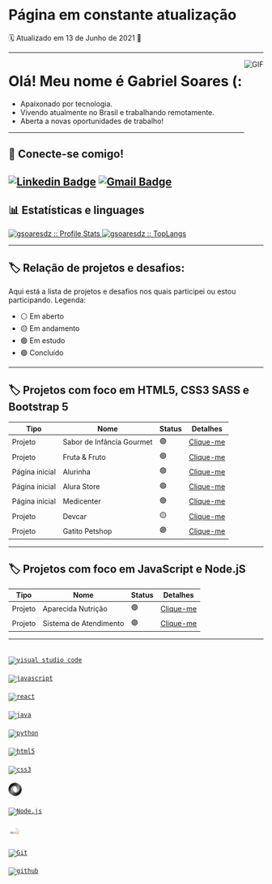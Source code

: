 # Página em constante atualização

:spiral_calendar: Atualizado em 13 de Junho de 2021 💎

---------------------------------------------------------------------------------------------------------------------------------------------------------------------------------

<img align="right" alt="GIF" height="190px" src="https://media.giphy.com/media/1yk0v6WtCinP5Ptz6G/giphy.gif" />

# Olá! Meu nome é Gabriel Soares (:

- Apaixonado por tecnologia.
- Vivendo atualmente no Brasil e trabalhando remotamente. 
- Aberta a novas oportunidades de trabalho!

---------------------------------------------------------------------------------------------------------------------------------------------------------------------------------

## 🔗 Conecte-se comigo!  
[![Linkedin Badge](https://img.shields.io/badge/-LinkedIn-blue?style=flat-square&logo=Linkedin&logoColor=white&link=https://https://www.linkedin.com/in/gsoaresdesouza//)](https://www.linkedin.com/in/gsoaresdesouza//)
[![Gmail Badge](https://img.shields.io/badge/-Gmail-c14438?style=flat-square&logo=Gmail&logoColor=white&link=mailto:gsoaresdesouza@gmail.com)](mailto:gsoaresdesouza@gmail.com)
---------------------------------------------------------------------------------------------------------------------------------------------------------------------------------

## :bar_chart: Estatísticas e linguages
<p>
  <a href="https://github.com/gsoaresdz">
    <img width="450px" src="https://github-readme-stats.vercel.app/api?username=gsoaresdz&show_icons=true&theme=omni" alt="gsoaresdz :: Profile Stats" />
    <img width="450px" src="https://github-readme-stats.vercel.app/api/top-langs/?username=gsoaresdz&langs_count=6&theme=omni&layout=compact" alt="gsoaresdz :: TopLangs" />
 </a>
</p>

---------------------------------------------------------------------------------------------------------------------------------------------------------------------------------
## :label: Relação de projetos e desafios:
Aqui está a lista de projetos e desafios nos quais participei ou estou participando. Legenda: 
- :white_circle: Em aberto
- :yellow_circle: Em andamento
- :purple_circle: Em estudo
- :green_circle: Concluído

---------------------------------------------------------------------------------------------------------------------------------------------------------------------------------
## :label: Projetos com foco em HTML5, CSS3 SASS e Bootstrap 5
|Tipo|Nome|Status|Detalhes
|----|----|--------|--------
|Projeto|Sabor de Infância Gourmet|:green_circle:|<a href="https://github.com/gsoaresdz/Sabor-de-Infancia-Gourmet">Clique-me</a>
|Projeto|Fruta & Fruto   |:green_circle:|<a href="https://github.com/gsoaresdz/Fruta-e-Fruto">Clique-me</a>
|Página inicial|Alurinha   |:green_circle:|<a href="https://github.com/gsoaresdz/Alurinha">Clique-me</a>
|Página inicial|Alura Store   |:green_circle:|<a href="https://github.com/gsoaresdz/Alura-Store">Clique-me</a>
|Página inicial|Medicenter  |:green_circle:|<a href="https://github.com/gsoaresdz/Medicenter">Clique-me</a>
|Projeto|Devcar  |:yellow_circle:|<a href="https://github.com/gsoaresdz/Devcar">Clique-me</a>
|Projeto|Gatito Petshop  |:purple_circle:|<a href="https://github.com/gsoaresdz/Gatito-Petshop">Clique-me</a>
---------------------------------------------------------------------------------------------------------------------------------------------------------------------------------

## :label: Projetos com foco em JavaScript e Node.jS
|Tipo|Nome|Status|Detalhes
|----|----|--------|--------
|Projeto|Aparecida Nutrição   |:purple_circle:|<a href="https://github.com/gsoaresdz/Aparecida-Nutricao">Clique-me</a>
|Projeto|Sistema de Atendimento   |:purple_circle:|<a href="https://github.com/gsoaresdz/Sistema-de-Atendimento">Clique-me</a>
---------------------------------------------------------------------------------------------------------------------------------------------------------------------------------

[<code>
<img alt="visual studio code" width="26px" src="https://img.icons8.com/fluent/240/000000/visual-studio-code-2019.png" />
</code>](https://code.visualstudio.com/)
[<code>
<img alt="javascript" width="26px" src="https://img.icons8.com/color/240/000000/javascript.png" />
</code>](https://developer.mozilla.org/en-US/docs/Web/JavaScript)
[<code>
<img alt="react" width="26px" src="https://img.icons8.com/color/240/000000/react-native.png" />
</code>](https://reactjs.org/)
[<code>
<img alt="java" width="26px" src="https://img.icons8.com/color/240/000000/java-coffee-cup-logo.png">
</code>](https://docs.oracle.com/en/java/)
[<code>
<img alt="python" width="26px" src="https://img.icons8.com/color/240/000000/python.png">
</code>](https://www.python.org/)
[<code>
<img alt="html5" width="26px" src="https://img.icons8.com/color/240/000000/html-5.png">
</code>](https://developer.mozilla.org/en-US/docs/Web/HTML)
[<code>
<img alt="css3" width="26px" src="https://img.icons8.com/color/240/000000/css3.png">
</code>](https://developer.mozilla.org/en-US/docs/Web/CSS)
[<code>
<img alt="json" width="26px" src="https://raw.githubusercontent.com/github/explore/80688e429a7d4ef2fca1e82350fe8e3517d3494d/topics/json/json.png">
</code>](https://www.json.org/json-en.html)
[<code>
<img alt="Node.js" width="26px" src="https://img.icons8.com/color/240/000000/nodejs.png">
</code>](https://nodejs.org/en/)
[<code>
<img alt="MySQL" width="26px" src="https://raw.githubusercontent.com/github/explore/80688e429a7d4ef2fca1e82350fe8e3517d3494d/topics/mysql/mysql.png">
</code>](https://dev.mysql.com/)
[<code>
<img alt="Git" width="26px" src="https://img.icons8.com/color/240/000000/git.png">
</code>](https://git-scm.com/)
[<code>
<img alt="github" width="26px" src="https://img.icons8.com/ios-glyphs/240/000000/github.png">
</code>](https://github.com/)
